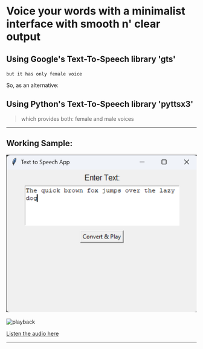

# Voice your words with a minimalist interface with smooth n' clear output

## Using Google's Text-To-Speech library 'gts'

`but it has only female voice`

So, as an alternative:

## Using Python's Text-To-Speech library 'pyttsx3'

> which provides both: female and male voices


---


## Working Sample:


![app menu](docs/menu_and_sample_text.png)

![playback](https://github.com/user-attachments/assets/006d3c00-6c40-478f-b628-ac53444fa40a)

[Listen the audio here](https://one-at-a-time.github.io/Voicer/)


---
